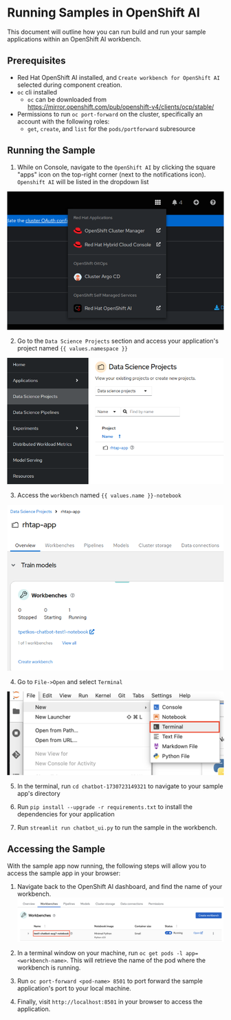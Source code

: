 # Running Samples in OpenShift AI

This document will outline how you can run build and run your sample applications within an OpenShift AI workbench.

## Prerequisites

- Red Hat OpenShift AI installed, and `Create workbench for OpenShift AI` selected during component creation.
- `oc` cli installed
   - `oc` can be downloaded from https://mirror.openshift.com/pub/openshift-v4/clients/ocp/stable/
- Permissions to run `oc port-forward` on the cluster, specifically an account with the following roles:
   - `get`, `create`, and `list` for the `pods/portforward` subresource

## Running the Sample

1) While on Console, navigate to the `OpenShift AI` by clicking the square "apps" icon on the top-right corner (next to the notifications icon). `Openshift AI` will be listed in the dropdown list

![image](./images/access-openshift-ai.png)

2) Go to the `Data Science Projects` section and access your application's project named `{{ values.namespace }}`

![image](./images/data-science-projects.png)

3) Access the `workbench` named `{{ values.name }}-notebook`

![image](./images/access-workbench.png)

4) Go to `File->Open` and select `Terminal`

![image](./images/open-terminal.png)

5) In the terminal, run `cd chatbot-1730723149321` to navigate to your sample app's directory

6) Run `pip install --upgrade -r requirements.txt` to install the dependencies for your application

7) Run `streamlit run chatbot_ui.py` to run the sample in the workbench.

## Accessing the Sample

With the sample app now running, the following steps will allow you to access the sample app in your browser:

1) Navigate back to the OpenShift AI dashboard, and find the name of your workbench.
![image](./images/workbench-name.png)

2) In a terminal window on your machine, run `oc get pods -l app=<workbench-name>`. This will retrieve the name of the pod where the workbench is running.

3) Run `oc port-forward <pod-name> 8501` to port forward the sample application's port to your local machine.

4) Finally, visit `http://localhost:8501` in your browser to access the application.